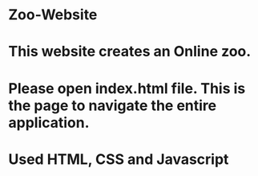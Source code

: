 # Zoo-Website

# This website creates an Online zoo.

# Please open index.html file. This is the page to navigate the entire application.

# Used HTML, CSS and Javascript

